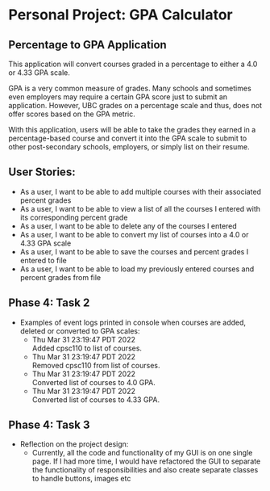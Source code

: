 # Personal Project: GPA Calculator

## Percentage to GPA Application 

This application will convert courses graded in a percentage to either a 4.0 or 4.33 GPA scale.
<br>

GPA is a very common measure of grades. Many schools and sometimes even employers may require a certain GPA score 
just to submit an application. However, UBC grades on a percentage scale
and thus, does not offer scores based on the GPA metric.
<br>

With this application, users will be able to take the grades they earned 
in a percentage-based course and convert it into the GPA scale to submit
to other post-secondary schools, employers, or simply list on their resume.
<br>

## User Stories:<br>
- As a user, I want to be able to add multiple courses with their associated percent grades <br>
- As a user, I want to be able to view a list of all the courses I entered with its corresponding percent grade <br>
- As a user, I want to be able to delete any of the courses I entered <br>
- As a user, I want to be able to convert my list of courses into a 4.0 or 4.33 GPA scale <br>
- As a user, I want to be able to save the courses and percent grades I entered to file <br>
- As a user, I want to be able to load my previously entered courses and percent
grades from file <br>

## Phase 4: Task 2<br>
- Examples of event logs printed in console when courses are added, deleted or converted to GPA scales:
   - Thu Mar 31 23:19:47 PDT 2022 <br>
     Added cpsc110 to list of courses. <br>
   - Thu Mar 31 23:19:47 PDT 2022 <br> 
   Removed cpsc110 from list of courses. <br>
   - Thu Mar 31 23:19:47 PDT 2022 <br>
     Converted list of courses to 4.0 GPA. <br>
   - Thu Mar 31 23:19:47 PDT 2022 <br>
     Converted list of courses to 4.33 GPA.

## Phase 4: Task 3<br>
  - Reflection on the project design: <br>
    - Currently, all the code and functionality of my GUI is on one single page. If I had more time,
    I would have refactored the GUI to separate the functionality of responsibilities and also create 
    separate classes to handle buttons, images etc